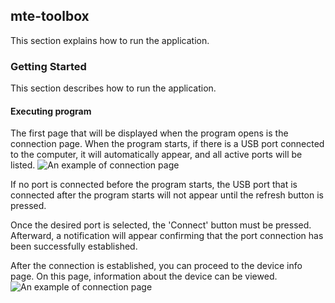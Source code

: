 ## mte-toolbox

This section explains how to run the application.

### Getting Started 
This section describes how to run the application.

#### Executing program
The first page that will be displayed when the program opens is the connection page. When the program starts, if there is a USB port connected to the computer, it will automatically appear, and all active ports will be listed.
![An example of connection page](/home/emreyayla/Desktop/markdown/1.png)

If no port is connected before the program starts, the USB port that is connected after the program starts will not appear until the refresh button is pressed.

Once the desired port is selected, the 'Connect' button must be pressed. Afterward, a notification will appear confirming that the port connection has been successfully established.

After the connection is established, you can proceed to the device info page. On this page, information about the device can be viewed.
![An example of connection page](/home/emreyayla/Desktop/markdown/2.png)
